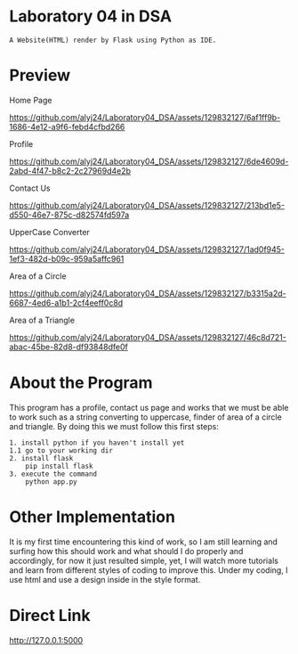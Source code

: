 # Laboratory 04 in DSA
```
A Website(HTML) render by Flask using Python as IDE.
```
# Preview
Home Page

https://github.com/alyj24/Laboratory04_DSA/assets/129832127/6af1ff9b-1686-4e12-a9f6-febd4cfbd266

Profile

https://github.com/alyj24/Laboratory04_DSA/assets/129832127/6de4609d-2abd-4f47-b8c2-2c27969d4e2b

Contact Us

https://github.com/alyj24/Laboratory04_DSA/assets/129832127/213bd1e5-d550-46e7-875c-d82574fd597a

UpperCase Converter

https://github.com/alyj24/Laboratory04_DSA/assets/129832127/1ad0f945-1ef3-482d-b09c-959a5affc961

Area of a Circle

https://github.com/alyj24/Laboratory04_DSA/assets/129832127/b3315a2d-6687-4ed6-a1b1-2cf4eeff0c8d

Area of a Triangle

https://github.com/alyj24/Laboratory04_DSA/assets/129832127/46c8d721-abac-45be-82d8-df93848dfe0f

# About the Program
This program has a profile, contact us page and works that we must be able to work such as a string converting to uppercase, finder of area of a circle and triangle.
By doing this we must follow this first steps:
```
1. install python if you haven't install yet
1.1 go to your working dir 
2. install flask
    pip install flask
3. execute the command 
    python app.py
```
# Other Implementation
It is my first time encountering this kind of work, so I am still learning and surfing how this should work and what should I do properly and accordingly, 
for now it just resulted simple, yet, I will watch more tutorials and learn from different styles of coding to improve this. Under my coding, I use html 
and use a design inside in the style format. 
# Direct Link
http://127.0.0.1:5000
